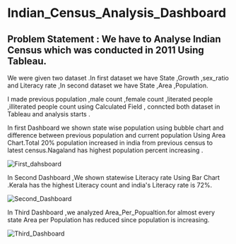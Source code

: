 # Indian_Census_Analysis_Dashboard

## Problem Statement : We have to Analyse Indian Census which was conducted in 2011 Using Tableau.

We were given two dataset .In first dataset we have State ,Growth ,sex_ratio and Literacy rate ,In second dataset we have State ,Area ,Population.

I made previous population ,male count ,female count ,literated people ,illiterated people count using Calculated Field , conncted both dataset in Tableau and analysis starts .
 
In first Dashboard we shown state wise population using bubble chart and difference between previous population and current population Using Area Chart.Total 20% population increased in india from previous census to latest census.Nagaland  has highest population percent increasing .

![First_dahsboard](https://user-images.githubusercontent.com/84310007/204076063-cebd095a-5c8a-422f-9675-6b04a157713d.png)

In Second Dashboard ,We shown statewise Literacy rate Using Bar Chart .Kerala has the highest Literacy count and india's Literacy rate is 72%.

![Second_Dashboard](https://user-images.githubusercontent.com/84310007/204076108-cf738af8-c9aa-4c3d-a7ad-ce93a94ab67e.png)

In Third Dashboard ,we analyzed Area_Per_Popualtion.for almost every state Area per Population has reduced since population is increasing.

![Third_Dashboard](https://user-images.githubusercontent.com/84310007/204076138-8e790df9-1b3c-4196-ac01-ac2335d326a3.png)


